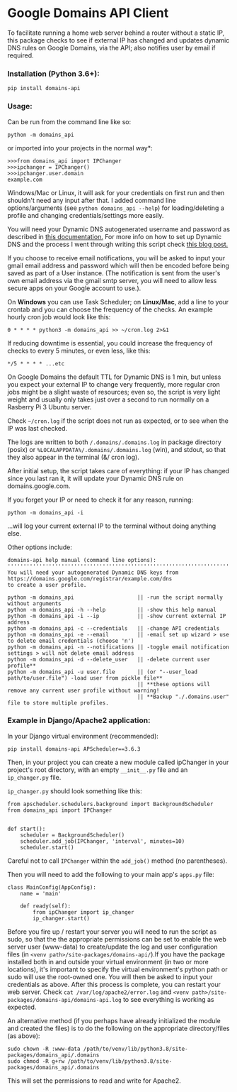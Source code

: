 # Google Domains API Client
To facilitate running a home web server behind a router without a static IP, this package checks to see if external IP has changed and updates dynamic DNS rules on Google Domains, via the API; also notifies user by email if required.

### Installation (Python 3.6+):
`pip install domains-api`

### Usage:
Can be run from the command line like so:

`python -m domains_api`

or imported into your projects in the normal way*:
```
>>>from domains_api import IPChanger
>>>ipchanger = IPChanger()
>>>ipchanger.user.domain
example.com
```

Windows/Mac or Linux, it will ask for your credentials on first run and then shouldn't need any input after that. I added command line options/arguments (see `python domains_api --help`) for loading/deleting a profile and changing credentials/settings more easily.

You will need your Dynamic DNS autogenerated username and password as described in [this documentation.](https://support.google.com/domains/answer/6147083?hl=en-CA) For more info on how to set up Dynamic DNS and the process I went through writing this script check [this blog post.](https://mjfullstack.medium.com/running-a-home-web-server-without-a-static-ip-using-google-domains-python-saves-the-day-246570b26d88)

If you choose to receive email notifications, you will be asked to input your gmail email address and password which will then be encoded before being saved as part of a User instance. (The notification is sent from the user's own email address via the gmail smtp server, you will need to allow less secure apps on your Google account to use.).

On **Windows** you can use Task Scheduler; on **Linux/Mac**, add a line to your crontab and you can choose the frequency of the checks. An example hourly cron job would look like this:

`0 * * * * python3 -m domains_api >> ~/cron.log 2>&1`

If reducing downtime is essential, you could increase the frequency of checks to every 5 minutes, or even less, like this:

`*/5 * * * * ...etc`

On Google Domains the default TTL for Dynamic DNS is 1 min, but unless you expect your external IP to change very frequently, more regular cron jobs might be a slight waste of resources; even so, the script is very light weight and usually only takes just over a second to run normally on a Rasberry Pi 3 Ubuntu server.

Check `~/cron.log` if the script does not run as expected, or to see when the IP was last checked.

The logs are written to both `/.domains/.domains.log` in package directory (posix) or `%LOCALAPPDATA%/.domains/.domains.log` (win), and stdout, so that they also appear in the terminal (&/ cron log).

After initial setup, the script takes care of everything: if your IP has changed since you last ran it, it will update your Dynamic DNS rule on domains.google.com.

If you forget your IP or need to check it for any reason, running:

`python -m domains_api -i` 

...will log your current external IP to the terminal without doing anything else.

Other options include:

    domains-api help manual (command line options):
    '''''''''''''''''''''''''''''''''''''''''''''''''''''''''''''''''''''''''''''''''''''''
    You will need your autogenerated Dynamic DNS keys from
    https://domains.google.com/registrar/example.com/dns
    to create a user profile.

    python -m domains_api                    || -run the script normally without arguments
    python -m domains_api -h --help          || -show this help manual
    python -m domains_api -i --ip            || -show current external IP address
    python -m domains_api -c --credentials   || -change API credentials
    python -m domains_api -e --email         || -email set up wizard > use to delete email credentials (choose 'n')
    python -m domains_api -n --notifications || -toggle email notification settings > will not delete email address
    python -m domains_api -d --delete_user   || -delete current user profile**
    python -m domains_api -u user.file       || (or "--user_load path/to/user.file") -load user from pickle file**
                                             || **these options will remove any current user profile without warning!
                                             || **Backup "./.domains.user" file to store multiple profiles.

### Example in Django/Apache2 application:

In your Django virtual environment (recommended):

`pip install domains-api APScheduler==3.6.3`

Then, in your project you can create a new module called ipChanger in your project's root directory, with an empty `__init__.py` file and an `ip_changer.py` file.

`ip_changer.py` should look something like this:

```
from apscheduler.schedulers.background import BackgroundScheduler
from domains_api import IPChanger


def start():
    scheduler = BackgroundScheduler()
    scheduler.add_job(IPChanger, 'interval', minutes=10)
    scheduler.start()
```

Careful not to call `IPChanger` within the `add_job()` method (no parentheses).

Then you will need to add the following to your main app's `apps.py` file:

```
class MainConfig(AppConfig):
    name = 'main'

    def ready(self):
        from ipChanger import ip_changer
        ip_changer.start()
```
Before you fire up / restart your server you will need to run the script as sudo, so that the the appropriate permissions can be set to enable the web server user (www-data) to create/update the log and user configuration files (in `<venv path>/site-packages/domains-api/`).If you have the package installed both in and outside your virtual environment (in two or more locations), it's important to specify the virtual environment's python path or sudo will use the root-owned one. You will then be asked to input your credentials as above. After this process is complete, you can restart your web server. Check `cat /var/log/apache2/error.log` and `<venv path>/site-packages/domains-api/domains-api.log` to see everything is working as expected.

An alternative method (if you perhaps have already initialized the module and created the files) is to do the following on the appropriate directory/files (as above):

```
sudo chown -R :www-data /path/to/venv/lib/python3.8/site-packages/domains_api/.domains
sudo chmod -R g+rw /path/to/venv/lib/python3.8/site-packages/domains_api/.domains
```

This will set the permissions to read and write for Apache2.